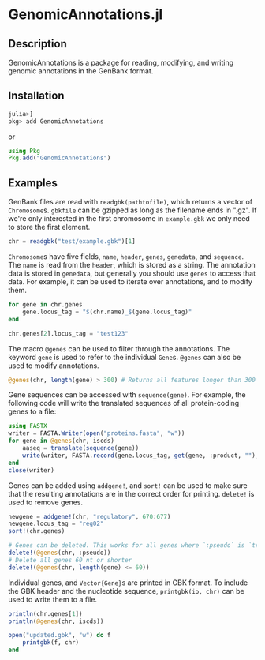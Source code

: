 # GenomicAnnotations.jl

## Description
GenomicAnnotations is a package for reading, modifying, and writing genomic annotations in the GenBank format.


## Installation
```julia
julia>]
pkg> add GenomicAnnotations
```
or
```julia
using Pkg
Pkg.add("GenomicAnnotations")
```


## Examples
GenBank files are read with `readgbk(pathtofile)`, which returns a vector of `Chromosome`s. `gbkfile` can be gzipped as long as the filename ends in ".gz". If we're only interested in the first chromosome in `example.gbk` we only need to store the first element.
```julia
chr = readgbk("test/example.gbk")[1]
```

`Chromosome`s have five fields, `name`, `header`, `genes`, `genedata`, and `sequence`. The `name` is read from the `header`, which is stored as a string. The annotation data is stored in `genedata`, but generally you should use `genes` to access that data. For example, it can be used to iterate over annotations, and to modify them.
```julia
for gene in chr.genes
    gene.locus_tag = "$(chr.name)_$(gene.locus_tag)"
end

chr.genes[2].locus_tag = "test123"
```

The macro `@genes` can be used to filter through the annotations. The keyword `gene` is used to refer to the individual `Gene`s. `@genes` can also be used to modify annotations.
```julia
@genes(chr, length(gene) > 300) # Returns all features longer than 300 nt
```

Gene sequences can be accessed with `sequence(gene)`. For example, the following code will write the translated sequences of all protein-coding genes to a file:
```julia
using FASTX
writer = FASTA.Writer(open("proteins.fasta", "w"))
for gene in @genes(chr, iscds)
    aaseq = translate(sequence(gene))
    write(writer, FASTA.record(gene.locus_tag, get(gene, :product, ""), aaseq))
end
close(writer)
```

Genes can be added using `addgene!`, and `sort!` can be used to make sure that the resulting annotations are in the correct order for printing. `delete!` is used to remove genes.
```julia
newgene = addgene!(chr, "regulatory", 670:677)
newgene.locus_tag = "reg02"
sort!(chr.genes)

# Genes can be deleted. This works for all genes where `:pseudo` is `true`, and ignores genes where it is `false` or `missing`
delete!(@genes(chr, :pseudo))
# Delete all genes 60 nt or shorter
delete!(@genes(chr, length(gene) <= 60))
```

Individual genes, and `Vector{Gene}`s are printed in GBK format. To include the GBK header and the nucleotide sequence, `printgbk(io, chr)` can be used to write them to a file.
```julia
println(chr.genes[1])
println(@genes(chr, iscds))

open("updated.gbk", "w") do f
    printgbk(f, chr)
end
```
